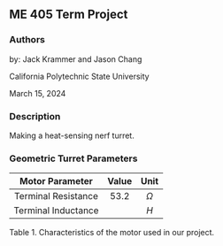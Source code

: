 ## ME 405 Term Project

### Authors
by: Jack Krammer and Jason Chang

California Polytechnic State University

March 15, 2024

### Description
Making a heat-sensing nerf turret.


### Geometric Turret Parameters
| Motor Parameter | Value | Unit | 
|:---------------:|:-----:|:----:|
| Terminal Resistance | 53.2 | $\Omega$ |
| Terminal Inductance | | $H$ | 
Table 1. Characteristics of the motor used in our project.